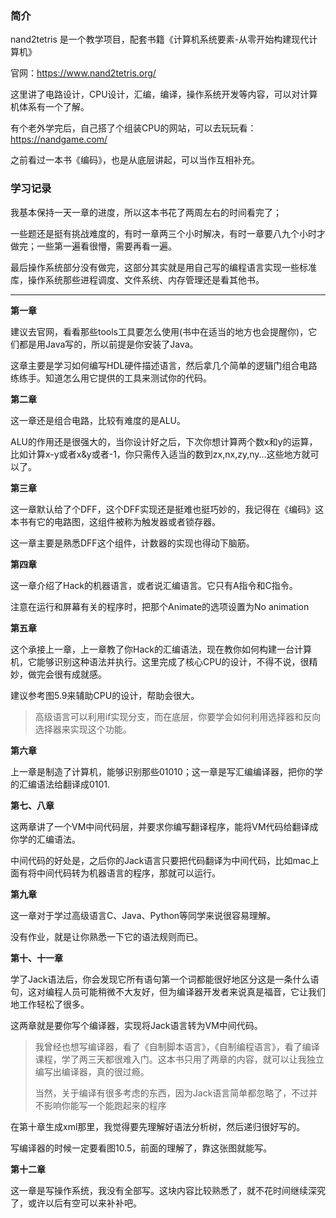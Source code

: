 ### 简介

nand2tetris 是一个教学项目，配套书籍《计算机系统要素-从零开始构建现代计算机》

官网：https://www.nand2tetris.org/

这里讲了电路设计，CPU设计，汇编，编译，操作系统开发等内容，可以对计算机体系有一个了解。

有个老外学完后，自己搭了个组装CPU的网站，可以去玩玩看：https://nandgame.com/

之前看过一本书《编码》，也是从底层讲起，可以当作互相补充。

### 学习记录

我基本保持一天一章的进度，所以这本书花了两周左右的时间看完了；

一些题还是挺有挑战难度的，有时一章两三个小时解决，有时一章要八九个小时才做完；一些第一遍看很懵，需要再看一遍。

最后操作系统部分没有做完，这部分其实就是用自己写的编程语言实现一些标准库，操作系统那些进程调度、文件系统、内存管理还是看其他书。

---

**第一章**

建议去官网，看看那些tools工具要怎么使用(书中在适当的地方也会提醒你)，它们都是用Java写的，所以前提是你安装了Java。

这章主要是学习如何编写HDL硬件描述语言，然后拿几个简单的逻辑门组合电路练练手。知道怎么用它提供的工具来测试你的代码。

**第二章**

这一章还是组合电路，比较有难度的是ALU。

ALU的作用还是很强大的，当你设计好之后，下次你想计算两个数x和y的运算，比如计算x-y或者x&y或者-1，你只需传入适当的数到zx,nx,zy,ny...这些地方就可以了。

**第三章**

这一章默认给了个DFF，这个DFF实现还是挺难也挺巧妙的，我记得在《编码》这本书有它的电路图，这组件被称为触发器或者锁存器。

这一章主要是熟悉DFF这个组件，计数器的实现也得动下脑筋。

**第四章**

这一章介绍了Hack的机器语言，或者说汇编语言。它只有A指令和C指令。

注意在运行和屏幕有关的程序时，把那个Animate的选项设置为No animation

**第五章**

这个承接上一章，上一章教了你Hack的汇编语法，现在教你如何构建一台计算机，它能够识别这种语法并执行。这里完成了核心CPU的设计，不得不说，很精妙，做完会很有成就感。

建议参考图5.9来辅助CPU的设计，帮助会很大。

> 高级语言可以利用if实现分支，而在底层，你要学会如何利用选择器和反向选择器来实现这个功能。

**第六章**

上一章是制造了计算机，能够识别那些01010；这一章是写汇编编译器，把你的学的汇编语法给翻译成0101.

**第七、八章**

这两章讲了一个VM中间代码层，并要求你编写翻译程序，能将VM代码给翻译成你学的汇编语法。

中间代码的好处是，之后你的Jack语言只要把代码翻译为中间代码，比如mac上面有将中间代码转为机器语言的程序，那就可以运行。

**第九章**

这一章对于学过高级语言C、Java、Python等同学来说很容易理解。

没有作业，就是让你熟悉一下它的语法规则而已。

**第十、十一章**

学了Jack语法后，你会发现它所有语句第一个词都能很好地区分这是一条什么语句，这对编程人员可能稍微不大友好，但为编译器开发者来说真是福音，它让我们地工作轻松了很多。

这两章就是要你写个编译器，实现将Jack语言转为VM中间代码。

> 我曾经也想写编译器，看了《自制脚本语言》，《自制编程语言》，看了编译课程，学了两三天都很难入门。这本书只用了两章的内容，就可以让我独立编写出编译器，真的很过瘾。
>
> 当然，关于编译有很多考虑的东西，因为Jack语言简单都忽略了，不过并不影响你能写一个能跑起来的程序

在第十章生成xml那里，我觉得要先理解好语法分析树，然后递归很好写的。

写编译器的时候一定要看图10.5，前面的理解了，靠这张图就能写。

**第十二章**

这一章是写操作系统，我没有全部写。这块内容比较熟悉了，就不花时间继续深究了，或许以后有空可以来补补吧。

